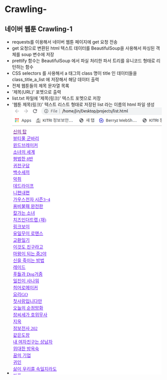 # Crawling-
## 네이버 웹툰 Crawling-1
* requests를 이용해서 네이버 웹툰 페이지에 get 요청 전송
* get 요청으로 변환된 html 텍스트 데이터를 BeautifulSoup을 사용해서 파싱된 객체를 soup 변수에 저장
* prettify 함수는 BeautifulSoup 에서 파실 처리한 파서 트리를 유니코드 형태로 리턴하는 함수
* CSS selectors 를 사용해서 a 태그의 class 명이 title 인 데이터들을 class_title_a_list 에 저장해서 해당 데이터 출력
* 전체 웹툰들의 제목 문자열 목록
* '제목(URL)' 포멧으로 출력
* list.txt 파일에 '제목(링크)' 텍스트 포멧으로 저장
* '웹툰 제목(링크)' 텍스트 리스트 형태로 저장된 list 라는 이름의 html 파일 생성
* ![Crawling](./html.PNG)

